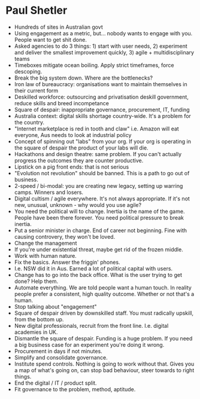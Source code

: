 # Paul Shetler

 - Hundreds of sites in Australian govt
 - Using engagement as a metric, but... nobody wants to engage with you. People want to get shit done.
 - Asked agencies to do 3 things: 1) start with user needs, 2) experiment and deliver the smallest improvement quickly, 3) agile + multidisciplinary teams
 - Timeboxes mitigate ocean boiling. Apply strict timeframes, force descoping.
 - Break the big system down. Where are the bottlenecks?
 - Iron law of bureaucracy: organisations want to maintain themselves in their current form
 - Deskilled workforce: outsourcing and privatisation deskill government, reduce skills and breed incompetance
 - Square of despair: inappropriate governance, procurement, IT, funding
 - Australia context: digital skills shortage country-wide. It's a problem for the country.
 - "Internet marketplace is red in tooth and claw" i.e. Amazon will eat everyone, Aus needs to look at industrial policy
 - Concept of spinning out "labs" from your org. If your org is operating in the square of despair the product of your labs will die.
 - Hackathons and design theatre: same problem. If you can't actually progress the outcomes they are counter productive.
 - Lipstick on a pig front ends: that is not serious
 - "Evolution not revolution" should be banned. This is a path to go out of business.
 - 2-speed / bi-modal: you are creating new legacy, setting up warring camps. Winners and losers.
 - Digital cultism / agile everywhere. It's not always appropriate. If it's not new, unusual, unknown - why would you use agile?
 - You need the political will to change. Inertia is the name of the game. People have been there forever. You need political pressure to break inertia.
 - Put a senior minister in charge. End of career not beginning. Fine with causing controvery, they won't be loved.
 - Change the management
 - If you're under existential threat, maybe get rid of the frozen middle.
 - Work with human nature.
 - Fix the basics. Answer the friggin' phones.
 - I.e. NSW did it in Aus. Earned a lot of political capital with users. 
 - Change has to go into the back office. What is the user trying to get done? Help them.
 - Automate everything. We are told people want a human touch. In reality people prefer a consistent, high quality outcome. Whether or not that's a human.
 - Stop talking about "engagement"
 - Square of despair driven by downskilled staff. You must radically upskill, from the bottom up.
 - New digital professionals, recruit from the front line. I.e. digital academies in UK.
 - Dismantle the square of despair. Funding is a huge problem. If you need a big business case for an experiment you're doing it wrong.
 - Procurement in days if not minutes.
 - Simplify and consolidate governance. 
 - Institute spend controls. Nothing is going to work without that. Gives you a map of what's going on, can stop bad behaviour, steer towards to right things.
 - End the digital / IT / product split.
 - Fit governance to the problem, method, aptitude.
